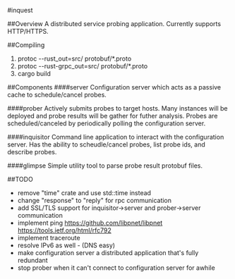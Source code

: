 #inquest

##Overview
A distributed service probing application. Currently supports HTTP/HTTPS.

##Compiling
1. protoc --rust_out=src/ protobuf/*.proto
2. protoc --rust-grpc_out=src/ protobuf/*.proto
3. cargo build

##Components
####server
Configuration server which acts as a passive cache to schedule/cancel probes.

####prober
Actively submits probes to target hosts. Many instances will be deployed and
probe results will be gather for futher analysis. Probes are scheduled/canceled
by periodically polling the configuration server.

####inquisitor
Command line application to interact with the configuration server. Has the
ability to scheudle/cancel probes, list probe ids, and describe probes.

####glimpse
Simple utility tool to parse probe result protobuf files.

##TODO
- remove "time" crate and use std::time instead
- change "response" to "reply" for rpc communication
- add SSL/TLS support for inquisitor->server and prober->server communication
- implement ping
        https://github.com/libpnet/libpnet
        https://tools.ietf.org/html/rfc792
- implement traceroute
- resolve IPv6 as well - (DNS easy)
- make configuration server a distributed application that's fully redundant
- stop prober when it can't connect to configuration server for awhile
